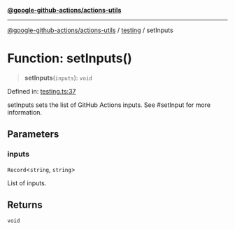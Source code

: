 [**@google-github-actions/actions-utils**](../../README.md)

***

[@google-github-actions/actions-utils](../../modules.md) / [testing](../README.md) / setInputs

# Function: setInputs()

> **setInputs**(`inputs`): `void`

Defined in: [testing.ts:37](https://github.com/google-github-actions/actions-utils/blob/main/src/testing.ts#L37)

setInputs sets the list of GitHub Actions inputs. See #setInput for more
information.

## Parameters

### inputs

`Record`\<`string`, `string`\>

List of inputs.

## Returns

`void`
